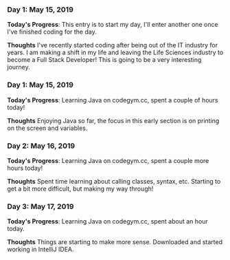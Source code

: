 ### Day 1: May 15, 2019

**Today's Progress**: This entry is to start my day, I'll enter another one once I've finished coding for the day.

**Thoughts** I've recently started coding after being out of the IT industry for years. I am making a shift in my life and leaving the Life Sciences industry to become a Full Stack Developer! This is going to be a very interesting journey.

### Day 1: May 15, 2019

**Today's Progress**: Learning Java on codegym.cc, spent a couple of hours today!

**Thoughts** Enjoying Java so far, the focus in this early section is on printing on the screen and variables.

### Day 2: May 16, 2019

**Today's Progress**: Learning Java on codegym.cc, spent a couple more hours today!

**Thoughts** Spent time learning about calling classes, syntax, etc. Starting to get a bit more difficult, but making my way through!

### Day 3: May 17, 2019

**Today's Progress**: Learning Java on codegym.cc, spent about an hour today.

**Thoughts** Things are starting to make more sense. Downloaded and started working in IntelliJ IDEA.
